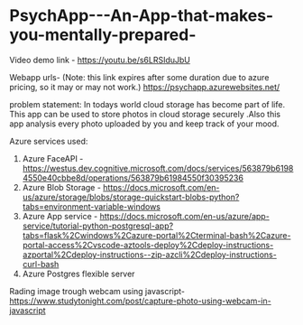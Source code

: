 # PsychApp---An-App-that-makes-you-mentally-prepared-
Video demo link - https://youtu.be/s6LRSIduJbU

Webapp urls-
(Note: this link expires after some duration due to azure pricing, so it may or may not work.)
https://psychapp.azurewebsites.net/

problem statement:
In todays world cloud storage has become part of life.
This app can be used to store photos in cloud storage securely .Also this app analysis every photo uploaded by you and keep track of your mood.

Azure services used:
1) Azure FaceAPI - https://westus.dev.cognitive.microsoft.com/docs/services/563879b61984550e40cbbe8d/operations/563879b61984550f30395236
2) Azure Blob Storage - https://docs.microsoft.com/en-us/azure/storage/blobs/storage-quickstart-blobs-python?tabs=environment-variable-windows
3) Azure App service - https://docs.microsoft.com/en-us/azure/app-service/tutorial-python-postgresql-app?tabs=flask%2Cwindows%2Cazure-portal%2Cterminal-bash%2Cazure-portal-access%2Cvscode-aztools-deploy%2Cdeploy-instructions-azportal%2Cdeploy-instructions--zip-azcli%2Cdeploy-instructions-curl-bash
4) Azure Postgres flexible server

Rading image trough webcam using javascript-
https://www.studytonight.com/post/capture-photo-using-webcam-in-javascript
